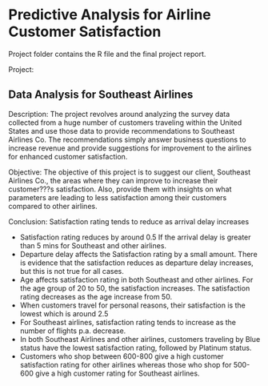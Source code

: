 # Predictive Analysis for Airline Customer Satisfaction
  Project folder contains the R file and the final project report.
  
  Project:
  ##  Data Analysis for Southeast Airlines ##
  
  Description:
The project revolves around analyzing the survey data collected from a huge number of customers traveling within the United States and use those data to provide recommendations to Southeast Airlines Co. The recommendations simply answer business questions to increase revenue and provide suggestions for improvement to the airlines for enhanced customer satisfaction.

Objective:
The objective of this project is to suggest our client, Southeast Airlines Co., the areas where they can improve to increase their customer???s satisfaction. Also, provide them with insights on what parameters are leading to less satisfaction among their customers compared to other airlines.

Conclusion:
 Satisfaction rating tends to reduce as arrival delay increases 
* Satisfaction rating reduces by around 0.5 If the arrival delay is greater than 5 mins for  Southeast and other airlines. 
* Departure delay affects the Satisfaction rating by a small amount. There is evidence that the satisfaction reduces as departure delay increases, but this is not true for all cases. 
* Age affects satisfaction rating in both Southeast and other airlines. For the age group of 20 to 50, the satisfaction increases. The satisfaction rating decreases as the age increase from 50. 
* When customers travel for personal reasons, their satisfaction is the lowest which is around 2.5
* For Southeast airlines, satisfaction rating tends to increase as the number of flights p.a. decrease.
* In both Southeast Airlines and other airlines, customers traveling by Blue status have the lowest satisfaction rating, followed by Platinum status. 
* Customers who shop between 600-800 give a high customer satisfaction rating for other airlines whereas those who shop for 500-600 give a high customer rating for Southeast airlines. 
